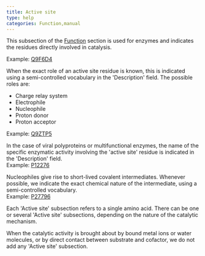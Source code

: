 ```yaml
---
title: Active site
type: help
categories: Function,manual
---
```


This subsection of the [Function](https://www.uniprot.org/help/function_section) section is used for enzymes and indicates the residues directly involved in catalysis.

Example: [Q9F6D4](https://www.uniprot.org/uniprotkb/Q9F6D4#function)

When the exact role of an active site residue is known, this is indicated using a semi-controlled vocabulary in the 'Description' field. The possible roles are:

-   Charge relay system
-   Electrophile
-   Nucleophile
-   Proton donor
-   Proton acceptor

Example: [Q9ZTP5](https://www.uniprot.org/uniprotkb/Q9ZTP5#function)

In the case of viral polyproteins or multifunctional enzymes, the name of the specific enzymatic activity involving the 'active site' residue is indicated in the 'Description' field.  
Example: [P12276](https://www.uniprot.org/uniprotkb/P12276#function)

Nucleophiles give rise to short-lived covalent intermediates. Whenever possible, we indicate the exact chemical nature of the intermediate, using a semi-controlled vocabulary.  
Example: [P27796](https://www.uniprot.org/uniprotkb/P27796#function)

Each 'Active site' subsection refers to a single amino acid. There can be one or several 'Active site' subsections, depending on the nature of the catalytic mechanism.

When the catalytic activity is brought about by bound metal ions or water molecules, or by direct contact between substrate and cofactor, we do not add any 'Active site' subsection.
